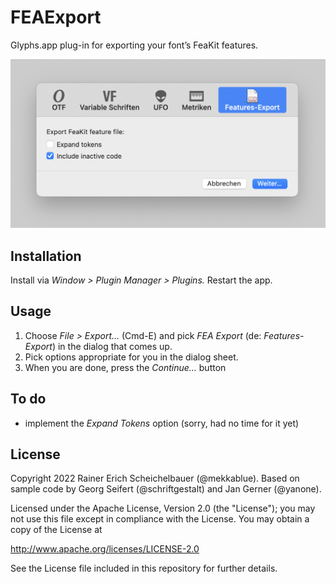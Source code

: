 # FEAExport

Glyphs.app plug-in for exporting your font’s FeaKit features.

![FEAExport](FEAExport.png)

## Installation

Install via *Window > Plugin Manager > Plugins.* Restart the app.

## Usage

1. Choose *File > Export…* (Cmd-E) and pick *FEA Export* (de: *Features-Export*) in the dialog that comes up. 
2. Pick options appropriate for you in the dialog sheet.
3. When you are done, press the *Continue…* button

## To do

- implement the *Expand Tokens* option (sorry, had no time for it yet)

## License

Copyright 2022 Rainer Erich Scheichelbauer (@mekkablue).
Based on sample code by Georg Seifert (@schriftgestalt) and Jan Gerner (@yanone).

Licensed under the Apache License, Version 2.0 (the "License");
you may not use this file except in compliance with the License.
You may obtain a copy of the License at

http://www.apache.org/licenses/LICENSE-2.0

See the License file included in this repository for further details.
